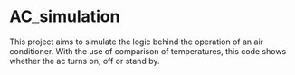 # AC_simulation
This project aims to simulate the logic behind the operation of an air conditioner. With the use of comparison of temperatures, this code shows whether the ac turns on, off or stand by.